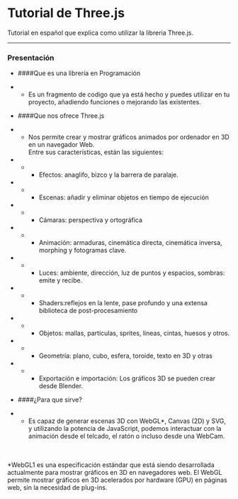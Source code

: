 # Tutorial de Three.js

Tutorial en español que explica como utilizar la libreria Three.js.
* * *
### Presentación

 * ####Que es una librería en Programación

* * Es un fragmento de codigo que ya está hecho y puedes utilizar en tu proyecto, añadiendo funciones o mejorando las existentes.


 * ####Que nos ofrece Three.js

* * Nos permite crear y mostrar gráficos animados por ordenador en 3D en un navegador Web.<br> Entre sus características, están las siguientes:

* * * Efectos: anaglifo, bizco y la barrera de paralaje.

* * * Escenas: añadir y eliminar objetos en tiempo de ejecución

* * * Cámaras: perspectiva y ortográfica

* * * Animación: armaduras, cinemática directa, cinemática inversa, morphing y fotogramas clave.

* * * Luces: ambiente, dirección, luz de puntos y espacios, sombras: emite y recibe.

* * * Shaders:reflejos en la lente, pase profundo y una extensa biblioteca de post-procesamiento

* * * Objetos: mallas, partículas, sprites, líneas, cintas, huesos y otros.


* * * Geometría: plano, cubo, esfera, toroide, texto en 3D y otras 


* * * Exportación e importación: Los gráficos 3D se pueden crear desde Blender.


 * ####¿Para que sirve?

* *  Es capaz de generar escenas 3D con WebGL*, Canvas (2D) y SVG, y utilizando la potencia de JavaScript, podemos interactuar con la animación desde el telcado, el ratón o incluso desde una WebCam.

<br><br>
*WebGL1 es una especificación estándar que está siendo desarrollada actualmente para mostrar gráficos en 3D en navegadores web. El WebGL permite mostrar gráficos en 3D acelerados por hardware (GPU) en páginas web, sin la necesidad de plug-ins.

